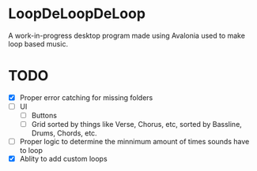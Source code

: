 # LoopDeLoopDeLoop
A work-in-progress desktop program made using Avalonia used to make loop based music.

# TODO
- [x] Proper error catching for missing folders
- [ ] UI
  - [ ] Buttons
  - [ ] Grid sorted by things like Verse, Chorus, etc, sorted by Bassline, Drums, Chords, etc.
- [ ] Proper logic to determine the minnimum amount of times sounds have to loop
- [x] Ablity to add custom loops
